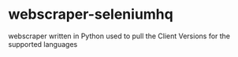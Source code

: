 # webscraper-seleniumhq
webscraper written in Python used to pull the Client Versions for the supported languages
